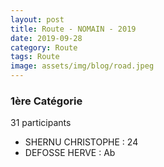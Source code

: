 ```yaml
---
layout: post
title: Route - NOMAIN - 2019
date: 2019-09-28
category: Route
tags: Route
image: assets/img/blog/road.jpeg
---
```


### 1ère Catégorie
31 participants
- SHERNU CHRISTOPHE : 24
- DEFOSSE HERVE : Ab
